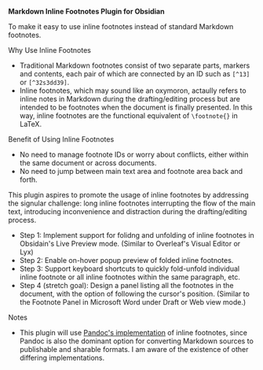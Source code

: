**Markdown Inline Footnotes Plugin for Obsidian**

To make it easy to use inline footnotes instead of standard Markdown footnotes.

Why Use Inline Footnotes
- Traditional Markdown footnotes consist of two separate parts, markers and contents, each pair of which are connected by an ID such as `[^13]` or `[^32s3dd39]`.
- Inline footnotes, which may sound like an oxymoron, actaully refers to inline notes in Markdown during the drafting/editing process but are intended to be footnotes when the document is finally presented. In this way, inline footnotes are the functional equivalent of `\footnote{}` in LaTeX.


Benefit of Using Inline Footnotes
- No need to manage footnote IDs or worry about conflicts, either within the same document or across documents.
- No need to jump between main text area and footnote area back and forth.


This plugin aspires to promote the usage of inline footnotes by addressing the signular challenge: long inline footnotes interrupting the flow of the main text, introducing inconvenience and distraction during the drafting/editing process.
- Step 1: Implement support for folidng and unfolding of inline footnotes in Obsidain's Live Preview mode. (Similar to Overleaf's Visual Editor or Lyx)
- Step 2: Enable on-hover popup preview of folded inline footnotes.
- Step 3: Support keyboard shortcuts to quickly fold-unfold individual inline footnote or all inline footnotes within the same paragraph, etc.
- Step 4 (stretch goal): Design a panel listing all the footnotes in the document, with the option of following the cursor's position. (Similar to the Footnote Panel in Microsoft Word under Draft or Web view mode.)


Notes
- This plugin will use [Pandoc's implementation](https://pandoc.org/MANUAL.html#extension-inline_notes) of inline footnotes, since Pandoc is also the dominant option for converting Markdown sources to publishable and sharable formats. I am aware of the existence of other differing implementations.
